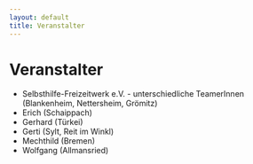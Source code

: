```yaml
---
layout: default
title: Veranstalter
---
```

# Veranstalter

- Selbsthilfe-Freizeitwerk e.V. - unterschiedliche TeamerInnen (Blankenheim,
  Nettersheim, Grömitz)
- Erich (Schaippach)
- Gerhard (Türkei)
- Gerti (Sylt, Reit im Winkl)
- Mechthild (Bremen)
- Wolfgang (Allmansried)
